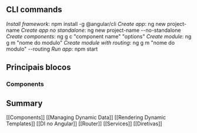 ## CLI commands

*Install framework*: npm install -g @angular/cli
*Create app*: ng new project-name
*Create app no standalone*: ng new project-name --no-standalone
*Create components*: ng g c "component name" "options"
*Create module*: ng g m "nome do modulo"
*Create module with routing*: ng g m "nome do modulo" --routing
*Run app*: npm start

## Principais blocos
### Components
## Summary
[[Components]]
[[Managing Dynamic Data]]
[[Rendering Dynamic Templates]]
[[DI no Angular]]
[[Router]]
[[Services]]
[[Diretivas]]
